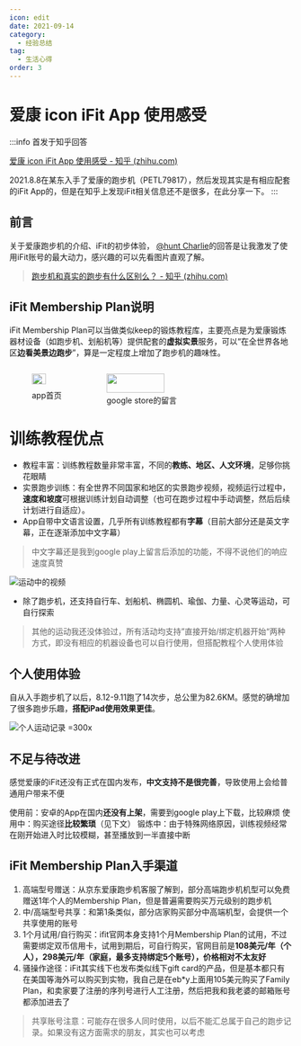 ```yaml
---
icon: edit
date: 2021-09-14
category:
  - 经验总结
tag:
  - 生活心得
order: 3
---
```

# 爱康 icon iFit App 使用感受

:::info 首发于知乎回答

[爱康 icon iFit App 使用感受 - 知乎 (zhihu.com)](https://zhuanlan.zhihu.com/p/410272516)

2021.8.8在某东入手了爱康的跑步机（PETL79817），然后发现其实是有相应配套的iFit App的，但是在知乎上发现iFit相关信息还不是很多，在此分享一下。
:::

## 前言

关于爱康跑步机的介绍、iFit的初步体验， [@hunt Charlie](https://www.zhihu.com/people/hunt-charlie)的回答是让我激发了使用iFit账号的最大动力，感兴趣的可以先看图片直观了解。

> [跑步机和真实的跑步有什么区别么？ - 知乎 (zhihu.com)](https://www.zhihu.com/question/34137773/answer/1607403104)

## iFit Membership Plan说明

iFit Membership Plan可以当做类似keep的锻炼教程库，主要亮点是为爱康锻炼器材设备（如跑步机、划船机等）提供配套的**虚拟实景**服务，可以“在全世界各地区**边看美景边跑步**”，算是一定程度上增加了跑步机的趣味性。

<div style="display: flex;">
  <figure>
    <img src="https://pic2.zhimg.com/v2-2318029c01f7012bbedccb6249db163d_r.jpg" style="width: 68%;" />
    <figcaption>app首页</figcaption>
  </figure>
  <figure>
    <img src="https://pic4.zhimg.com/80/v2-04e0edcb554c10744ba7d504579fd9b3_1440w.webp" style="width: 91%;" />
    <figcaption>google store的留言</figcaption>
  </figure>
</div>

# 训练教程优点

- 教程丰富：训练教程数量非常丰富，不同的**教练、地区、人文环境**，足够你挑花眼睛
- 实景跑步训练：有全世界不同国家和地区的实景跑步视频，视频运行过程中，**速度和坡度**可根据训练计划自动调整（也可在跑步过程中手动调整，然后后续计划进行自适应）。
- App自带中文语言设置，几乎所有训练教程都有**字幕**（目前大部分还是英文字幕，正在逐渐添加中文字幕）

> 中文字幕还是我到google play上留言后添加的功能，不得不说他们的响应速度真赞

![运动中的视频](https://pic1.zhimg.com/80/v2-c72192fd6abb2a9be4dd4227d52e8cec_1440w.webp)

- 除了跑步机，还支持自行车、划船机、椭圆机、瑜伽、力量、心灵等运动，可自行探索

> 其他的运动我还没体验过，所有活动均支持”直接开始/绑定机器开始“两种方式，即没有相应的机器设备也可以自行使用，但搭配教程个人使用体验

## 个人使用体验

自从入手跑步机了以后，8.12-9.11跑了14次步，总公里为82.6KM。感觉的确增加了很多跑步乐趣，**搭配iPad使用效果更佳**。

![个人运动记录 =300x](https://pic3.zhimg.com/80/v2-ce0c4d315c7f02a4cccfcf34e545304a_1440w.webp)

## 不足与待改进

感觉爱康的iFit还没有正式在国内发布，**中文支持不是很完善**，导致使用上会给普通用户带来不便

使用前：安卓的App在国内**还没有上架**，需要到google play上下载，比较麻烦
使用中：购买途径**比较繁琐**（见下文）
锻炼中：由于特殊网络原因，训练视频经常在刚开始进入时比较模糊，甚至播放到一半直接中断

## iFit Membership Plan入手渠道

1. 高端型号赠送：从京东爱康跑步机客服了解到，部分高端跑步机机型可以免费赠送1年个人的Membership Plan，但是普遍需要购买万元级别的跑步机
2. 中/高端型号共享：和第1条类似，部分店家购买部分中高端机型，会提供一个共享使用的账号
3. 1个月试用/自行购买：ifit官网本身支持1个月Membership Plan的试用，不过需要绑定双币信用卡，试用到期后，可自行购买，官网目前是**108美元/年（个人），298美元/年（家庭，最多支持绑定5个账号），价格相对不太友好**
4. 骚操作途径：iFit其实线下也发布类似线下gift card的产品，但是基本都只有在美国等海外可以购买到实物，我自己是在eb*y上面用105美元购买了Family Plan，和卖家要了注册的序列号进行人工注册，然后把我和我老婆的邮箱账号都添加进去了

> 共享账号注意：可能存在很多人同时使用，以后不能汇总属于自己的跑步记录。如果没有这方面需求的朋友，其实也可以考虑
